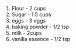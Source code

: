 1. Flour - 2 cups
2. Sugar - 1.5 cups
3. eggs - 3 eggs
4. baking powder - 1/2 tsp
5. milk - 2cups
6. vanilla essence - 1/2 tsp